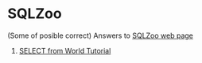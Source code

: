 # SQLZoo
(Some of posible correct) Answers to <a href="https://sqlzoo.net/wiki/SQL_Tutorial">SQLZoo web page</a>

1. [SELECT from World Tutorial](SELECT_from_WORLD_Tutorial_answers.md)
